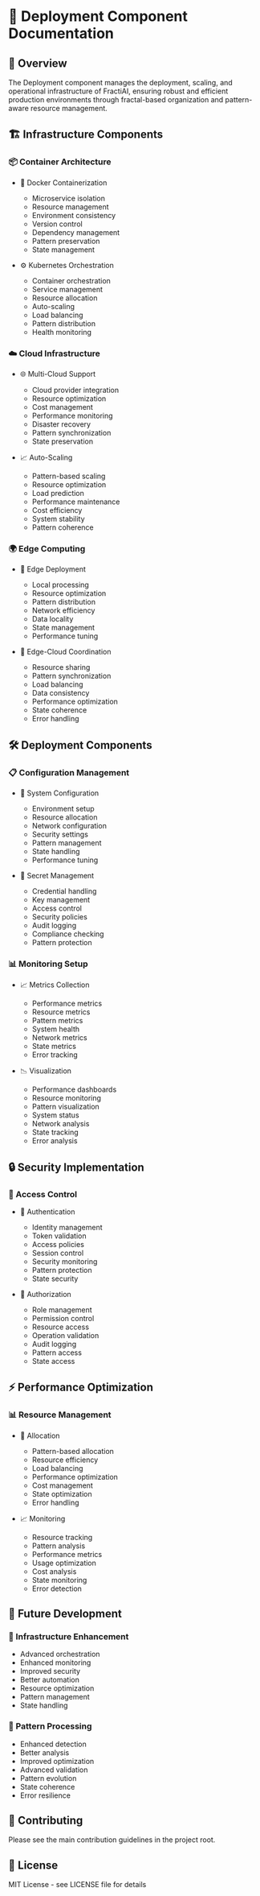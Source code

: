 # 🚀 Deployment Component Documentation

## 🎯 Overview
The Deployment component manages the deployment, scaling, and operational infrastructure of FractiAI, ensuring robust and efficient production environments through fractal-based organization and pattern-aware resource management.

## 🏗️ Infrastructure Components

### 📦 Container Architecture
- 🐳 Docker Containerization
  - Microservice isolation
  - Resource management
  - Environment consistency
  - Version control
  - Dependency management
  - Pattern preservation
  - State management

- ⚙️ Kubernetes Orchestration
  - Container orchestration
  - Service management
  - Resource allocation
  - Auto-scaling
  - Load balancing
  - Pattern distribution
  - Health monitoring

### ☁️ Cloud Infrastructure
- 🌐 Multi-Cloud Support
  - Cloud provider integration
  - Resource optimization
  - Cost management
  - Performance monitoring
  - Disaster recovery
  - Pattern synchronization
  - State preservation

- 📈 Auto-Scaling
  - Pattern-based scaling
  - Resource optimization
  - Load prediction
  - Performance maintenance
  - Cost efficiency
  - System stability
  - Pattern coherence

### 🌍 Edge Computing
- 🔄 Edge Deployment
  - Local processing
  - Resource optimization
  - Pattern distribution
  - Network efficiency
  - Data locality
  - State management
  - Performance tuning

- 🔗 Edge-Cloud Coordination
  - Resource sharing
  - Pattern synchronization
  - Load balancing
  - Data consistency
  - Performance optimization
  - State coherence
  - Error handling

## 🛠️ Deployment Components

### 📋 Configuration Management
- 🔧 System Configuration
  - Environment setup
  - Resource allocation
  - Network configuration
  - Security settings
  - Pattern management
  - State handling
  - Performance tuning

- 🔐 Secret Management
  - Credential handling
  - Key management
  - Access control
  - Security policies
  - Audit logging
  - Compliance checking
  - Pattern protection

### 📊 Monitoring Setup
- 📈 Metrics Collection
  - Performance metrics
  - Resource metrics
  - Pattern metrics
  - System health
  - Network metrics
  - State metrics
  - Error tracking

- 📉 Visualization
  - Performance dashboards
  - Resource monitoring
  - Pattern visualization
  - System status
  - Network analysis
  - State tracking
  - Error analysis

## 🔒 Security Implementation

### 🔑 Access Control
- 🔐 Authentication
  - Identity management
  - Token validation
  - Access policies
  - Session control
  - Security monitoring
  - Pattern protection
  - State security

- 📜 Authorization
  - Role management
  - Permission control
  - Resource access
  - Operation validation
  - Audit logging
  - Pattern access
  - State access

## ⚡ Performance Optimization

### 📊 Resource Management
- 🔄 Allocation
  - Pattern-based allocation
  - Resource efficiency
  - Load balancing
  - Performance optimization
  - Cost management
  - State optimization
  - Error handling

- 📈 Monitoring
  - Resource tracking
  - Pattern analysis
  - Performance metrics
  - Usage optimization
  - Cost analysis
  - State monitoring
  - Error detection

## 🚀 Future Development

### 🔄 Infrastructure Enhancement
- Advanced orchestration
- Enhanced monitoring
- Improved security
- Better automation
- Resource optimization
- Pattern management
- State handling

### 🌟 Pattern Processing
- Enhanced detection
- Better analysis
- Improved optimization
- Advanced validation
- Pattern evolution
- State coherence
- Error resilience

## 🤝 Contributing
Please see the main contribution guidelines in the project root.

## 📄 License
MIT License - see LICENSE file for details
